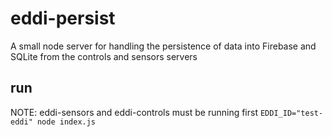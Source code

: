 # eddi-persist
A small node server for handling the persistence of data into Firebase and SQLite from the controls and sensors servers

## run
NOTE: eddi-sensors and eddi-controls must be running first
```EDDI_ID="test-eddi" node index.js```

